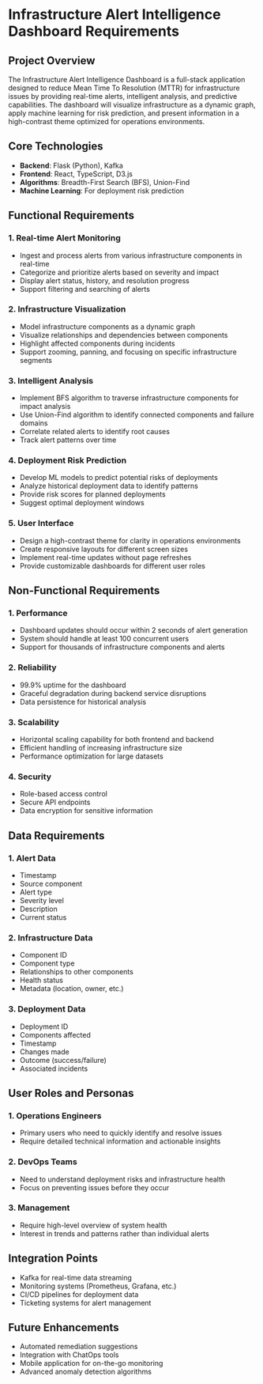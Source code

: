 # Infrastructure Alert Intelligence Dashboard Requirements

## Project Overview
The Infrastructure Alert Intelligence Dashboard is a full-stack application designed to reduce Mean Time To Resolution (MTTR) for infrastructure issues by providing real-time alerts, intelligent analysis, and predictive capabilities. The dashboard will visualize infrastructure as a dynamic graph, apply machine learning for risk prediction, and present information in a high-contrast theme optimized for operations environments.

## Core Technologies
- **Backend**: Flask (Python), Kafka
- **Frontend**: React, TypeScript, D3.js
- **Algorithms**: Breadth-First Search (BFS), Union-Find
- **Machine Learning**: For deployment risk prediction

## Functional Requirements

### 1. Real-time Alert Monitoring
- Ingest and process alerts from various infrastructure components in real-time
- Categorize and prioritize alerts based on severity and impact
- Display alert status, history, and resolution progress
- Support filtering and searching of alerts

### 2. Infrastructure Visualization
- Model infrastructure components as a dynamic graph
- Visualize relationships and dependencies between components
- Highlight affected components during incidents
- Support zooming, panning, and focusing on specific infrastructure segments

### 3. Intelligent Analysis
- Implement BFS algorithm to traverse infrastructure components for impact analysis
- Use Union-Find algorithm to identify connected components and failure domains
- Correlate related alerts to identify root causes
- Track alert patterns over time

### 4. Deployment Risk Prediction
- Develop ML models to predict potential risks of deployments
- Analyze historical deployment data to identify patterns
- Provide risk scores for planned deployments
- Suggest optimal deployment windows

### 5. User Interface
- Design a high-contrast theme for clarity in operations environments
- Create responsive layouts for different screen sizes
- Implement real-time updates without page refreshes
- Provide customizable dashboards for different user roles

## Non-Functional Requirements

### 1. Performance
- Dashboard updates should occur within 2 seconds of alert generation
- System should handle at least 100 concurrent users
- Support for thousands of infrastructure components and alerts

### 2. Reliability
- 99.9% uptime for the dashboard
- Graceful degradation during backend service disruptions
- Data persistence for historical analysis

### 3. Scalability
- Horizontal scaling capability for both frontend and backend
- Efficient handling of increasing infrastructure size
- Performance optimization for large datasets

### 4. Security
- Role-based access control
- Secure API endpoints
- Data encryption for sensitive information

## Data Requirements

### 1. Alert Data
- Timestamp
- Source component
- Alert type
- Severity level
- Description
- Current status

### 2. Infrastructure Data
- Component ID
- Component type
- Relationships to other components
- Health status
- Metadata (location, owner, etc.)

### 3. Deployment Data
- Deployment ID
- Components affected
- Timestamp
- Changes made
- Outcome (success/failure)
- Associated incidents

## User Roles and Personas

### 1. Operations Engineers
- Primary users who need to quickly identify and resolve issues
- Require detailed technical information and actionable insights

### 2. DevOps Teams
- Need to understand deployment risks and infrastructure health
- Focus on preventing issues before they occur

### 3. Management
- Require high-level overview of system health
- Interest in trends and patterns rather than individual alerts

## Integration Points
- Kafka for real-time data streaming
- Monitoring systems (Prometheus, Grafana, etc.)
- CI/CD pipelines for deployment data
- Ticketing systems for alert management

## Future Enhancements
- Automated remediation suggestions
- Integration with ChatOps tools
- Mobile application for on-the-go monitoring
- Advanced anomaly detection algorithms
